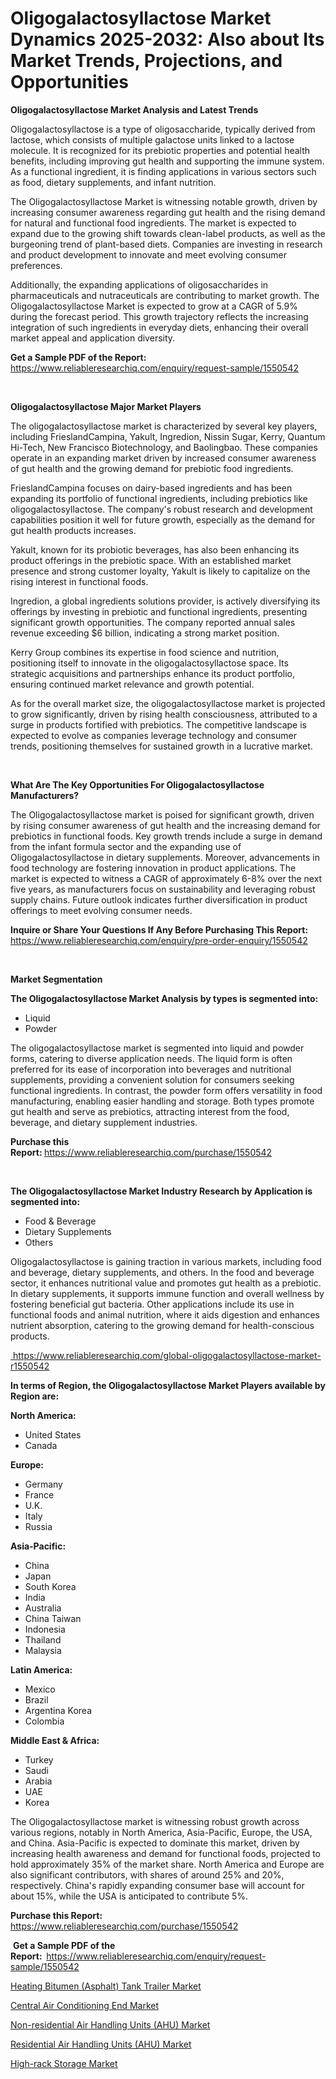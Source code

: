 <p><h1>Oligogalactosyllactose Market Dynamics 2025-2032: Also about Its Market Trends, Projections, and Opportunities</h1></p><p><strong>Oligogalactosyllactose Market Analysis and Latest Trends</strong></p>
<p><p>Oligogalactosyllactose is a type of oligosaccharide, typically derived from lactose, which consists of multiple galactose units linked to a lactose molecule. It is recognized for its prebiotic properties and potential health benefits, including improving gut health and supporting the immune system. As a functional ingredient, it is finding applications in various sectors such as food, dietary supplements, and infant nutrition.</p><p>The Oligogalactosyllactose Market is witnessing notable growth, driven by increasing consumer awareness regarding gut health and the rising demand for natural and functional food ingredients. The market is expected to expand due to the growing shift towards clean-label products, as well as the burgeoning trend of plant-based diets. Companies are investing in research and product development to innovate and meet evolving consumer preferences.</p><p>Additionally, the expanding applications of oligosaccharides in pharmaceuticals and nutraceuticals are contributing to market growth. The Oligogalactosyllactose Market is expected to grow at a CAGR of 5.9% during the forecast period. This growth trajectory reflects the increasing integration of such ingredients in everyday diets, enhancing their overall market appeal and application diversity.</p></p>
<p><strong>Get a Sample PDF of the Report:&nbsp;</strong> <a href="https://www.reliableresearchiq.com/enquiry/request-sample/1550542?utm_campaign=1876&utm_medium=2&utm_source=Github&utm_content=ia&utm_term=28022025&utm_id=oligogalactosyllactose">https://www.reliableresearchiq.com/enquiry/request-sample/1550542</a></p>
<p>&nbsp;</p>
<p><strong>Oligogalactosyllactose Major Market Players</strong></p>
<p><p>The oligogalactosyllactose market is characterized by several key players, including FrieslandCampina, Yakult, Ingredion, Nissin Sugar, Kerry, Quantum Hi-Tech, New Francisco Biotechnology, and Baolingbao. These companies operate in an expanding market driven by increased consumer awareness of gut health and the growing demand for prebiotic food ingredients.</p><p>FrieslandCampina focuses on dairy-based ingredients and has been expanding its portfolio of functional ingredients, including prebiotics like oligogalactosyllactose. The company's robust research and development capabilities position it well for future growth, especially as the demand for gut health products increases. </p><p>Yakult, known for its probiotic beverages, has also been enhancing its product offerings in the prebiotic space. With an established market presence and strong customer loyalty, Yakult is likely to capitalize on the rising interest in functional foods. </p><p>Ingredion, a global ingredients solutions provider, is actively diversifying its offerings by investing in prebiotic and functional ingredients, presenting significant growth opportunities. The company reported annual sales revenue exceeding $6 billion, indicating a strong market position.</p><p>Kerry Group combines its expertise in food science and nutrition, positioning itself to innovate in the oligogalactosyllactose space. Its strategic acquisitions and partnerships enhance its product portfolio, ensuring continued market relevance and growth potential.</p><p>As for the overall market size, the oligogalactosyllactose market is projected to grow significantly, driven by rising health consciousness, attributed to a surge in products fortified with prebiotics. The competitive landscape is expected to evolve as companies leverage technology and consumer trends, positioning themselves for sustained growth in a lucrative market.</p></p>
<p>&nbsp;</p>
<p><strong>What Are The Key Opportunities For Oligogalactosyllactose Manufacturers?</strong></p>
<p><p>The Oligogalactosyllactose market is poised for significant growth, driven by rising consumer awareness of gut health and the increasing demand for prebiotics in functional foods. Key growth trends include a surge in demand from the infant formula sector and the expanding use of Oligogalactosyllactose in dietary supplements. Moreover, advancements in food technology are fostering innovation in product applications. The market is expected to witness a CAGR of approximately 6-8% over the next five years, as manufacturers focus on sustainability and leveraging robust supply chains. Future outlook indicates further diversification in product offerings to meet evolving consumer needs.</p></p>
<p><strong>Inquire or Share Your Questions If Any Before Purchasing This Report:</strong> <a href="https://www.reliableresearchiq.com/enquiry/pre-order-enquiry/1550542?utm_campaign=1876&utm_medium=2&utm_source=Github&utm_content=ia&utm_term=28022025&utm_id=oligogalactosyllactose">https://www.reliableresearchiq.com/enquiry/pre-order-enquiry/1550542</a></p>
<p>&nbsp;</p>
<p><strong>Market Segmentation</strong></p>
<p><strong>The Oligogalactosyllactose Market Analysis by types is segmented into:</strong></p>
<p><ul><li>Liquid</li><li>Powder</li></ul></p>
<p><p>The oligogalactosyllactose market is segmented into liquid and powder forms, catering to diverse application needs. The liquid form is often preferred for its ease of incorporation into beverages and nutritional supplements, providing a convenient solution for consumers seeking functional ingredients. In contrast, the powder form offers versatility in food manufacturing, enabling easier handling and storage. Both types promote gut health and serve as prebiotics, attracting interest from the food, beverage, and dietary supplement industries.</p></p>
<p><strong>Purchase this Report:&nbsp;</strong><a href="https://www.reliableresearchiq.com/purchase/1550542?utm_campaign=1876&utm_medium=2&utm_source=Github&utm_content=ia&utm_term=28022025&utm_id=oligogalactosyllactose">https://www.reliableresearchiq.com/purchase/1550542</a></p>
<p>&nbsp;</p>
<p><strong>The Oligogalactosyllactose Market Industry Research by Application is segmented into:</strong></p>
<p><ul><li>Food & Beverage</li><li>Dietary Supplements</li><li>Others</li></ul></p>
<p><p>Oligogalactosyllactose is gaining traction in various markets, including food and beverage, dietary supplements, and others. In the food and beverage sector, it enhances nutritional value and promotes gut health as a prebiotic. In dietary supplements, it supports immune function and overall wellness by fostering beneficial gut bacteria. Other applications include its use in functional foods and animal nutrition, where it aids digestion and enhances nutrient absorption, catering to the growing demand for health-conscious products.</p></p>
<p><a href="https://www.reliableresearchiq.com/global-oligogalactosyllactose-market-r1550542?utm_campaign=1876&utm_medium=2&utm_source=Github&utm_content=ia&utm_term=28022025&utm_id=oligogalactosyllactose">&nbsp;https://www.reliableresearchiq.com/global-oligogalactosyllactose-market-r1550542</a></p>
<p><strong>In terms of Region, the Oligogalactosyllactose Market Players available by Region are:</strong></p>
<p>
    <p> <strong> North America: </strong>
        <ul>
            <li>United States</li>
            <li>Canada</li>
        </ul>
        </p> 
    <p> <strong> Europe: </strong>
        <ul>
            <li>Germany</li>
            <li>France</li>
            <li>U.K.</li>
            <li>Italy</li>
            <li>Russia</li>
        </ul>
        </p> 
    <p> <strong> Asia-Pacific: </strong>
        <ul>
            <li>China</li>
            <li>Japan</li>
            <li>South Korea</li>
            <li>India</li>
            <li>Australia</li>
            <li>China Taiwan</li>
            <li>Indonesia</li>
            <li>Thailand</li>
            <li>Malaysia</li>
        </ul>
        </p> 
    <p> <strong> Latin America: </strong>
        <ul>
            <li>Mexico</li>
            <li>Brazil</li>
            <li>Argentina Korea</li>
            <li>Colombia</li>
        </ul>
        </p> 
    <p> <strong> Middle East & Africa: </strong>
        <ul>
            <li>Turkey</li>
            <li>Saudi</li>
            <li>Arabia</li>
            <li>UAE</li>
            <li>Korea</li>
        </ul>
    </p>
    </p>
<p><p>The Oligogalactosyllactose market is witnessing robust growth across various regions, notably in North America, Asia-Pacific, Europe, the USA, and China. Asia-Pacific is expected to dominate this market, driven by increasing health awareness and demand for functional foods, projected to hold approximately 35% of the market share. North America and Europe are also significant contributors, with shares of around 25% and 20%, respectively. China's rapidly expanding consumer base will account for about 15%, while the USA is anticipated to contribute 5%.</p></p>
<p><strong>Purchase this Report: </strong><a href="https://www.reliableresearchiq.com/purchase/1550542?utm_campaign=1876&utm_medium=2&utm_source=Github&utm_content=ia&utm_term=28022025&utm_id=oligogalactosyllactose">https://www.reliableresearchiq.com/purchase/1550542</a></p>
<p>&nbsp;<strong>Get a Sample PDF of the Report:&nbsp;&nbsp;</strong><a href="https://www.reliableresearchiq.com/enquiry/request-sample/1550542?utm_campaign=1876&utm_medium=2&utm_source=Github&utm_content=ia&utm_term=28022025&utm_id=oligogalactosyllactose">https://www.reliableresearchiq.com/enquiry/request-sample/1550542</a></p>
<p><strong></strong></p>
<p><p><a href="https://github.com/roehrtizonov/Market-Research-Report-List-1/blob/main/heating-bitumen-asphalt-tank-trailer-market.md?utm_campaign=1876&utm_medium=2&utm_source=Github&utm_content=ia&utm_term=28022025&utm_id=oligogalactosyllactose">Heating Bitumen (Asphalt) Tank Trailer Market</a></p><p><a href="https://github.com/paullsiskec4/Market-Research-Report-List-1/blob/main/central-air-conditioning-end-market.md?utm_campaign=1876&utm_medium=2&utm_source=Github&utm_content=ia&utm_term=28022025&utm_id=oligogalactosyllactose">Central Air Conditioning End Market</a></p><p><a href="https://github.com/altafvaraswj/Market-Research-Report-List-1/blob/main/non-residential-air-handling-units-ahu-market.md?utm_campaign=1876&utm_medium=2&utm_source=Github&utm_content=ia&utm_term=28022025&utm_id=oligogalactosyllactose">Non-residential Air Handling Units (AHU) Market</a></p><p><a href="https://github.com/beighgallisz/Market-Research-Report-List-1/blob/main/residential-air-handling-units-ahu-market.md?utm_campaign=1876&utm_medium=2&utm_source=Github&utm_content=ia&utm_term=28022025&utm_id=oligogalactosyllactose">Residential Air Handling Units (AHU) Market</a></p><p><a href="https://github.com/sgroitrieu7f/Market-Research-Report-List-1/blob/main/high-rack-storage-market.md?utm_campaign=1876&utm_medium=2&utm_source=Github&utm_content=ia&utm_term=28022025&utm_id=oligogalactosyllactose">High-rack Storage Market</a></p></p>